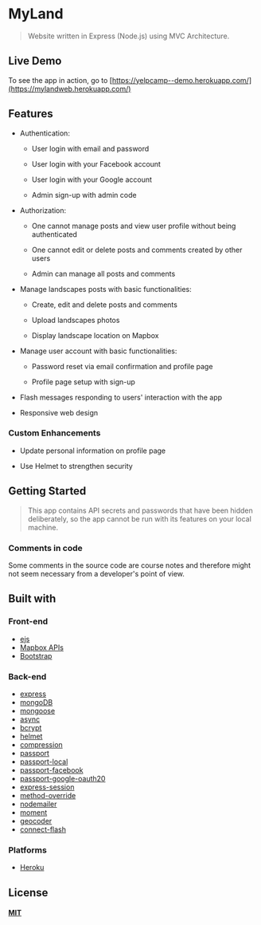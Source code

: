 # MyLand

> Website written in Express (Node.js) using MVC Architecture.

## Live Demo

To see the app in action, go to [https://yelpcamp--demo.herokuapp.com/](https://mylandweb.herokuapp.com/)

## Features

* Authentication:

	* User login with email and password

	* User login with your Facebook account

	* User login with your Google account

	* Admin sign-up with admin code

* Authorization:

  * One cannot manage posts and view user profile without being authenticated

  * One cannot edit or delete posts and comments created by other users

  * Admin can manage all posts and comments

* Manage landscapes posts with basic functionalities:

  * Create, edit and delete posts and comments

  * Upload landscapes photos

  * Display landscape location on Mapbox

* Manage user account with basic functionalities:

  * Password reset via email confirmation and profile page

  * Profile page setup with sign-up

* Flash messages responding to users' interaction with the app

* Responsive web design

### Custom Enhancements

* Update personal information on profile page

* Use Helmet to strengthen security

## Getting Started

> This app contains API secrets and passwords that have been hidden deliberately, so the app cannot be run with its features on your local machine.

### Comments in code

Some comments in the source code are course notes and therefore might not seem necessary from a developer's point of view.

## Built with

### Front-end

* [ejs](http://ejs.co/)
* [Mapbox APIs](https://www.mapbox.com/)
* [Bootstrap](https://getbootstrap.com/docs/3.3/)

### Back-end

* [express](https://expressjs.com/)
* [mongoDB](https://www.mongodb.com/)
* [mongoose](http://mongoosejs.com/)
* [async](http://caolan.github.io/async/)
* [bcrypt](https://github.com/kelektiv/node.bcrypt.js#readme)
* [helmet](https://helmetjs.github.io/)
* [compression](https://github.com/expressjs/compression)
* [passport](http://www.passportjs.org/)
* [passport-local](https://github.com/jaredhanson/passport-local#passport-local)
* [passport-facebook](https://github.com/jaredhanson/passport-facebook)
* [passport-google-oauth20](https://github.com/mstade/passport-google-oauth2)
* [express-session](https://github.com/expressjs/session#express-session)
* [method-override](https://github.com/expressjs/method-override#method-override)
* [nodemailer](https://nodemailer.com/about/)
* [moment](https://momentjs.com/)
* [geocoder](https://github.com/wyattdanger/geocoder#geocoder)
* [connect-flash](https://github.com/jaredhanson/connect-flash#connect-flash)

### Platforms

* [Heroku](https://www.heroku.com/)

## License

#### [MIT](./LICENSE)
